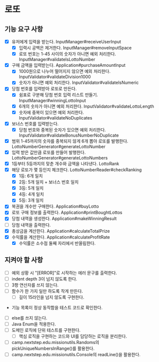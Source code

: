 # 로또

## 기능 요구 사항
- [x] 유저에게 입력을 받는다. InputManager#receiveUserInput
  - [x] 입력시 공백은 제거한다. InputManager#removeInputSpace
  - [x] 로또 번호는 1-45 사이의 숫자가 아니면 예외 처리한다. InputManager#validateIsLottoNumber
- [x] 구매 금액을 입력받는다. Application#purchaseAmountInput
  - [x] 1000원으로 나누어 떨어지지 않으면 예외 처리한다. InputValidator#validateDivision1000
  - [x] 숫자가 아니면 예외 처리한다. InputValidator#validateIsNumeric
- [x] 당첨 번호를 입력받아 로또로 만든다.
  - [x] 쉼표로 구분해 당첨 번호 입력 리스트 만들기. InputManager#winningLottoInput
  - [x] 6개의 숫자가 아니면 예외 처리한다. InputValidator#validateLottoLength
  - [x] 숫자에 중복이 있으면 예외 처리한다. InputValidator#validateNoDuplicates
- [x] 보너스 번호를 입력받는다.
  - [x] 당첨 번호와 중복된 숫자가 있으면 예외 처리한다. InputValidator#validateBonusNumberNoDuplicate
- [x] 범위 1-45까지의 숫자를 중복되지 않게 6개 뽑아 로또를 발행한다. LottoNumberGenerator#generateLottoNumber
- [x] 입력 받은 값만큼 로또를 만들어 발행한다. LottoNumberGenerator#generateLottoNumbers
- [x] 1등부터 5등까지의 맞춘 개수와 금액을 나타낸다. LottoRank
- [x] 해당 로또가 몇 등인지 체크한다. LottoNumberReader#checkRanking
  - [x] 1등: 6개 일치
  - [x] 2등: 5개 일치 + 보너스 번호 일치
  - [x] 3등: 5개 일치
  - [x] 4등: 4개 일치
  - [x] 5등: 3개 일치
- [x] 복권을 개수만 구매한다. Application#buyLotto
- [x] 로또 구매 정보를 출력한다. Application#printBoughtLottos
- [x] 당첨 내역을 생성한다. Application#makeWinningResult
- [ ] 당첨 내역을 출력한다.
- [x] 총상금을 계산한다. Application#calculateTotalPrize
- [x] 수익률을 계산한다. Application#calculateProfitRate
  - [x] 수익률은 소수점 둘째 자리에서 반올림한다.

## 지켜야 할 사항
- [ ] 예외 상황 시 "[ERROR]"로 시작하는 에러 문구를 출력한다.
- [ ] indent depth 3이 넘지 않도록 한다.
- [ ] 3항 연산자를 쓰지 않는다.
- [ ] 함수가 한 가지 일만 하도록 작게 만든다.
  - [ ] 길이 15라인을 넘지 않도록 구현한다.
- 기능 목록이 정상 동작함을 테스트 코드로 확인한다.
- [ ] else를 쓰지 않는다.
- [ ] Java Enum을 적용한다.
- [ ] 도메인 로직에 단위 테스트를 구현한다.
  - [ ] 핵심 로직을 구현하는 코드와 UI를 담당하는 로직을 분리한다.
- [ ] camp.nextstep.edu.missionutils.Randoms의 pickUniqueNumbersInRange()를 활용한다.
- [ ] camp.nextstep.edu.missionutils.Console의 readLine()을 활용한다.